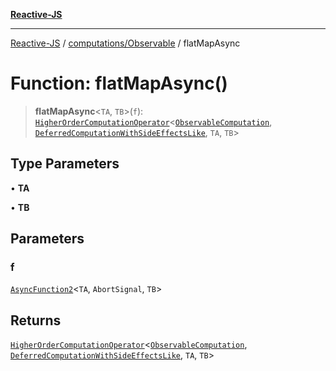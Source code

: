 [**Reactive-JS**](../../../README.md)

***

[Reactive-JS](../../../README.md) / [computations/Observable](../README.md) / flatMapAsync

# Function: flatMapAsync()

> **flatMapAsync**\<`TA`, `TB`\>(`f`): [`HigherOrderComputationOperator`](../../type-aliases/HigherOrderComputationOperator.md)\<[`ObservableComputation`](../interfaces/ObservableComputation.md), [`DeferredComputationWithSideEffectsLike`](../../interfaces/DeferredComputationWithSideEffectsLike.md), `TA`, `TB`\>

## Type Parameters

• **TA**

• **TB**

## Parameters

### f

[`AsyncFunction2`](../../../functions/type-aliases/AsyncFunction2.md)\<`TA`, `AbortSignal`, `TB`\>

## Returns

[`HigherOrderComputationOperator`](../../type-aliases/HigherOrderComputationOperator.md)\<[`ObservableComputation`](../interfaces/ObservableComputation.md), [`DeferredComputationWithSideEffectsLike`](../../interfaces/DeferredComputationWithSideEffectsLike.md), `TA`, `TB`\>
